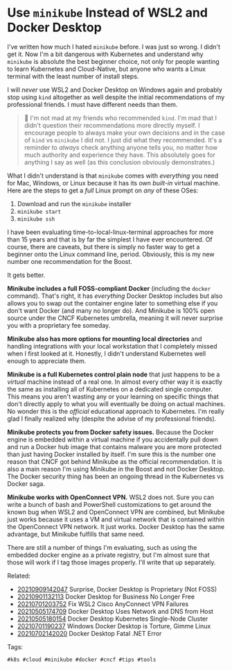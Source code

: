 # Use `minikube` Instead of WSL2 and Docker Desktop

I've written how much I hated `minikube` before. I was just so wrong.
I didn't get it. Now I'm a bit dangerous with Kubernetes and understand
why `minikube` is absolute the best beginner choice, not only for people
wanting to learn Kubernetes and Cloud-Native, but anyone who wants
a Linux terminal with the least number of install steps.

I will *never* use WSL2 and Docker Desktop on Windows again and probably
stop using `kind` altogether as well despite the initial recommendations
of my professional friends. I must have different needs than them.

> 🤬
> I'm not mad at my friends who recommended `kind`. I'm mad that
> I didn't question their recommendations more directly myself.
> I encourage people to always make your own decisions and in the case
> of `kind` vs `minikube` I did not. I just did what they recommended.
> It's a reminder to *always* check anything anyone tells you, no matter
> how much authority and experience they have. This absolutely goes for
> anything I say as well (as this conclusion obviously demonstrates.)

What I didn't understand is that `minikube` comes with *everything* you
need for Mac, Windows, or Linux because it has its own *built-in*
virtual machine. Here are the steps to get a *full* Linux prompt on
*any* of these OSes:

1. Download and run the `minikube` installer
2. `minikube start`
3. `minikube ssh`

I have been evaluating time-to-local-linux-terminal approaches for more
than 15 years and that is by far the simplest I have ever encountered.
Of course, there are caveats, but there is simply no faster way to get
a beginner onto the Linux command line, period. Obviously, this is my
new number one recommendation for the Boost.

It gets better.

**Minikube includes a full FOSS-compliant Docker** (including the `docker`
command). That's right, it has *everything* Docker Desktop includes but
also allows you to swap out the container engine later to something else
if you don't want Docker (and many no longer do). And Minikube is 100%
open source under the CNCF Kubernetes umbrella, meaning it will never
surprise you with a proprietary fee someday.

**Minikube also has more options for mounting local directories** and
handling integrations with your local workstation that I completely
missed when I first looked at it. Honestly, I didn't understand
Kubernetes well enough to appreciate them.

**Minikube is a full Kubernetes control plain node** that just happens
to be a *virtual* machine instead of a real one. In almost every other
way it is exactly the same as installing all of Kubernetes on
a dedicated single computer. This means you aren't wasting any or your
learning on specific things that don't directly apply to what you will
eventually be doing on actual machines. No wonder this is the *official*
educational approach to Kubernetes. I'm really glad I finally realized
why (despite the advise of my professional friends).

**Minikube protects you from Docker safety issues.** Because the Docker
engine is embedded within a virtual machine if you accidentally pull
down and run a Docker hub image that contains malware you are more
protected than just having Docker installed by itself. I'm sure this is
the number one reason that CNCF got behind Minikube as the official
recommendation. It is also a main reason I'm using Minikube in the Boost
and not Docker Desktop. The Docker security thing has been an ongoing
thread in the Kubernetes vs Docker saga.

**Minikube works with OpenConnect VPN.** WSL2 does not. Sure you can write
a bunch of bash and PowerShell customizations to get around the known
bug when WSL2 and OpenConnect VPN are combined, but Minikube just works
because it uses a VM and virtual network that is contained within the
OpenConnect VPN network. It just works. Docker Desktop has the same
advantage, but Minikube fulfills that same need.

There are still a number of things I'm evaluating, such as using the
embedded docker engine as a private registry, but I'm almost sure that
those will work if I tag those images properly. I'll write that up
separately.

Related:

* [20210909142047](/20210909142047/) Surprise, Docker Desktop is Proprietary (Not FOSS)
* [20210901132113](/20210901132113/) Docker Desktop for Business No Longer Free
* [20210701203752](/20210701203752/) Fix WSL2 Cisco AnyConnect VPN Failures
* [20210505174709](/20210505174709/) Docker Desktop Uses Network and DNS from Host
* [20210505180154](/20210505180154/) Docker Desktop Kubernetes Single-Node Cluster
* [20210701190237](/20210701190237/) Windows Docker Desktop is Torture, Gimme Linux
* [20210702142020](/20210702142020/) Docker Desktop Fatal .NET Error

Tags:

    #k8s #cloud #minikube #docker #cncf #tips #tools
